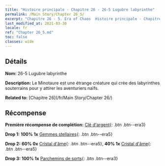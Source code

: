 ```yaml
---
title: "Histoire principale - Chapitre 26 - 26-5 Lugubre labyrinthe"
permalink: /Main Story/Chapter 26_5/
excerpt: "Chapitre 26 - 5. Era of Chaos  Histoire principale - Chapitre 26_5. 26-5 Lugubre labyrinthe"
last_modified_at: 2021-03-30
locale: fr
ref: "Chapter 26_5.md"
toc: false
classes: wide
---
```


## Détails

 **Nom:** 26-5 Lugubre labyrinthe

 **Description:** Le Minotaure est une étrange créature qui crée des labyrinthes souterrains pour y attirer les aventuriers naïfs.

 **Related to:** [Chapitre 26](/fr/Main Story/Chapter 26/)

## Récompense

 **Première récompense de complétion:** [Clé d'argent](/fr/Items/con_693/){: .btn .btn--era3}

 **Drop 1:** **100% 1x** [Gemmes stellaires](/fr/Items/mat_93/){: .btn .btn--era5}

 **Drop 2:** **60% 0x** [Cristal d'âme](/fr/Items/mat_87/){: .btn .btn--era5}, **40% 1x** [Cristal d'âme](/fr/Items/mat_87/){: .btn .btn--era5}

 **Drop 3:** **100% 1x** [Parchemins de sorts](/fr/Items/con_694/){: .btn .btn--era3}


